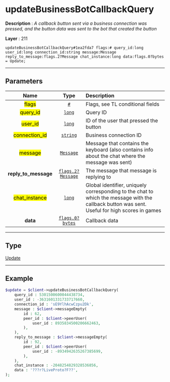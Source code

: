 # updateBusinessBotCallbackQuery

**Description** : *A callback button sent via a business connection was pressed, and the button data was sent to the bot that created the button*

**Layer** : 211

```tl
updateBusinessBotCallbackQuery#1ea2fda7 flags:# query_id:long user_id:long connection_id:string message:Message reply_to_message:flags.2?Message chat_instance:long data:flags.0?bytes = Update;
```

---

## Parameters

| Name | Type | Description |
| :---: | :---: | :--- |
| <mark>flags</mark> | [`#`](type/#) | Flags, see TL conditional fields |
| <mark>query_id</mark> | [`long`](type/long) | Query ID |
| <mark>user_id</mark> | [`long`](type/long) | ID of the user that pressed the button |
| <mark>connection_id</mark> | [`string`](type/string) | Business connection ID |
| <mark>message</mark> | [`Message`](type/Message) | Message that contains the keyboard (also contains info about the chat where the message was sent) |
| **reply_to_message** | [`flags.2?Message`](type/Message) | The message that message is replying to |
| <mark>chat_instance</mark> | [`long`](type/long) | Global identifier, uniquely corresponding to the chat to which the message with the callback button was sent. Useful for high scores in games |
| **data** | [`flags.0?bytes`](type/bytes) | Callback data |

---

## Type

[Update](type/Update)

---

## Example

```php
$update = $client->updateBusinessBotCallbackQuery(
	query_id : 5301500600044438734,
	user_id : -3631601331733717660,
	connection_id : 'sE9YlhAcwCzpu2Dk',
	message : $client->messageEmpty(
		id : 62,
		peer_id : $client->peerUser(
			user_id : 8935834500206662463,
		),
	),
	reply_to_message : $client->messageEmpty(
		id : 92,
		peer_id : $client->peerUser(
			user_id : -8934942635267385699,
		),
	),
	chat_instance : -2048254829328536856,
	data : '???r?LiveProto?F??',
);
```
